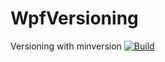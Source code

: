 # WpfVersioning
Versioning with minversion
[![Build](https://github.com/NetDefender/WpfVersioning/actions/workflows/manual-build.yml/badge.svg)](https://github.com/NetDefender/WpfVersioning/actions/workflows/manual-build.yml)
